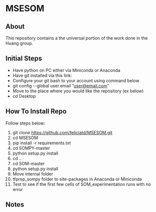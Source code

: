 # MSESOM
## About
This repository contains a the universal portion of the work done in the Huang group.

## Initial Steps
- Have python on PC either via Miniconda or Anaconda
- Have git installed via this link:
- Configure your git bash to your account using command below
 - git config --global user.email ”user@email.com”
- Move to the place where you would like the repository (ex below)
 - cd Desktop


## How To Install Repo
Follow steps below:
1. git clone https://github.com/feliciatd/MSESOM.git
2. cd MSESOM
3. pip install -r requirements.txt
4. cd SOMPY-master
5. python setup.py install
6. cd ..
7. cd SOM-master
8. python setup.py install
9. Move internal folder
10. tfprop_sompy folder to site-packages in Anaconda or Miniconda
11. Test to see if the first few cells of SOM_experimentation runs with no error



## Notes
